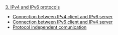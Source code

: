 
[3. IPv4 and IPv6 protocols](https://github.com/lukaszgrudnik/miniature-dollop/tree/main/3.%20IPv4%20and%20IPv6%20protocols)
  - [Connection between IPv4 client and IPv6 server](https://github.com/lukaszgrudnik/miniature-dollop/tree/main/3.%20IPv4%20and%20IPv6%20protocols/Connection%20between%20IPv4%20client%20and%20IPv6%20server)
  - [Connection between IPv6 client and IPv4 server](https://github.com/lukaszgrudnik/miniature-dollop/tree/main/3.%20IPv4%20and%20IPv6%20protocols/Connection%20between%20IPv6%20client%20and%20IPv4%20server)
  - [Protocol independent comunication](https://github.com/lukaszgrudnik/miniature-dollop/tree/main/3.%20IPv4%20and%20IPv6%20protocols/Protocol%20independent%20connection)
